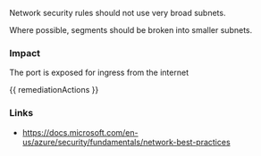 
Network security rules should not use very broad subnets.

Where possible, segments should be broken into smaller subnets.

### Impact
The port is exposed for ingress from the internet

<!-- DO NOT CHANGE -->
{{ remediationActions }}

### Links
- https://docs.microsoft.com/en-us/azure/security/fundamentals/network-best-practices


